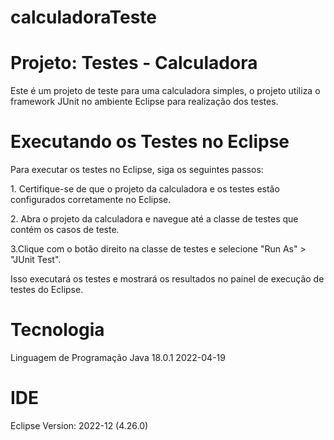 # calculadoraTeste
<h1>Projeto: Testes - Calculadora</h1>

Este é um projeto de teste para uma calculadora simples, o projeto utiliza o framework JUnit no ambiente Eclipse para realização dos testes.

<h1>Executando os Testes no Eclipse</h1>
Para executar os testes no Eclipse, siga os seguintes passos:
<p>1. Certifique-se de que o projeto da calculadora e os testes estão configurados corretamente no Eclipse.</p>
<p>2. Abra o projeto da calculadora e navegue até a classe de testes que contém os casos de teste.</p>
<p>3.Clique com o botão direito na classe de testes e selecione "Run As" > "JUnit Test".</p>

Isso executará os testes e mostrará os resultados no painel de execução de testes do Eclipse.

<h1>Tecnologia</h1>
Linguagem de Programação Java 18.0.1 2022-04-19

<h1>IDE</h1>
Eclipse Version: 2022-12 (4.26.0)




